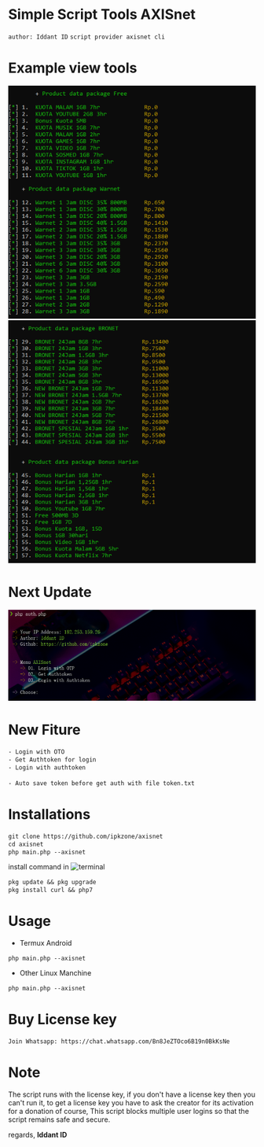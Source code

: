# Simple Script Tools AXISnet
`author: Iddant ID`
`script provider axisnet cli`

# Example view tools
<center><img src="exp01.png" alt="axisnet"></center>
<center><img src="exp02.png" alt="axisnet"></center>

# Next Update
<center><img src="update.png" alt="axisnet"></center>

# New Fiture
```shell
- Login with OTO
- Get Authtoken for login
- Login with authtoken

- Auto save token before get auth with file token.txt
```

# Installations
```shell
git clone https://github.com/ipkzone/axisnet
cd axisnet
php main.php --axisnet
```

install command in ![terminal](https://badgen.net/badge/icon/terminal?icon=terminal&label&cache=500)

```shell
pkg update && pkg upgrade
pkg install curl && php7
```

# Usage
- Termux Android
```shell
php main.php --axisnet
```
- Other Linux Manchine
```shell
php main.php --axisnet
```

# Buy License key
```shell
Join Whatsapp: https://chat.whatsapp.com/Bn8JeZTOco6B19n0BkKsNe
```

# Note
The script runs with the license key,
if you don't have a license key then you can't run it,
to get a license key you have to ask the creator for its activation for a donation of course,
This script blocks multiple user logins so that the script remains safe and secure.

regards,
**Iddant ID**
